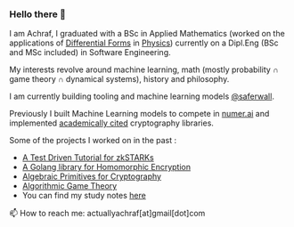 ### Hello there 👋

<!--
**actuallyachraf/actuallyachraf** is a ✨ _special_ ✨ repository because its `README.md` (this file) appears on your GitHub profile.-->

I am Achraf, I graduated with a BSc in Applied Mathematics (worked on the applications of [Differential Forms](https://en.wikipedia.org/wiki/Differential_form) in [Physics](https://en.wikipedia.org/wiki/Maxwell%27s_equations)) currently on a Dipl.Eng (BSc and MSc included) in Software Engineering.

My interests revolve around machine learning, math (mostly probability ∩ game theory ∩ dynamical systems), history and philosophy.

I am currently building tooling and machine learning models [@saferwall](https://saferwall.com).

Previously I built Machine Learning models to compete in [numer.ai](https://numer.ai/) and implemented [academically cited](https://sancy.iut-clermont.uca.fr/~lafourcade/PAPERS/PDF/technical-report-CGLY.pdf) cryptography libraries.

Some of the projects I worked on in the past :

- [A Test Driven Tutorial for zkSTARKs](https://github.com/actuallyachraf/zkstarks)
- [A Golang library for Homomorphic Encryption](https://github.com/actuallyachraf/gomorph)
- [Algebraic Primitives for Cryptography](https://github.com/actuallyachraf/algebra)
- [Algorithmic Game Theory](https://github.com/actuallyachraf/ag)
- You can find my study notes [here](https://github.com/actuallyachraf/study-notes)

📫 How to reach me: actuallyachraf[at]gmail[dot]com
